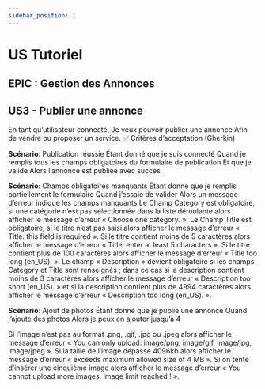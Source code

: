 ```yaml
---
sidebar_position: 1
---
```


# US Tutoriel

## EPIC : Gestion des Annonces

## US3 - Publier une annonce

En tant qu’utilisateur connecté,
Je veux pouvoir publier une annonce
Afin de vendre ou proposer un service.
✅ Critères d’acceptation (Gherkin)

**Scénario**: Publication réussie
  Étant donné que je suis connecté
  Quand je remplis tous les champs obligatoires du formulaire de publication
  Et que je valide
  Alors l’annonce est publiée avec succès

**Scénario**: Champs obligatoires manquants
  Étant donné que je remplis partiellement le formulaire
  Quand j’essaie de valider
  Alors un message d’erreur indique les champs manquants
Le Champ Category est obligatoire, si une catégorie n’est pas sélectionnée dans la liste déroulante alors afficher le message d’erreur « Choose one category. ».
Le Champ Title est obligatoire, si le titre n’est pas saisi alors afficher le message d’erreur « Title: this field is required ». Si le titre contient moins de 5 caractères alors afficher le message d’erreur « Title: enter at least 5 characters ». Si le titre contient plus de 100 caractères alors afficher le message d’erreur « Title too long (en_US). ».
Le champ « Description » devient obligatoire si les champs Category et Title sont renseignés ; dans ce cas si la description contient moins de 3 caractères alors afficher le message d’erreur « Description too short (en_US). » et si la description contient plus de 4994 caractères alors afficher le message d’erreur « Description too long (en_US). ». 

**Scénario**: Ajout de photos
  Étant donné que je publie une annonce
  Quand j’ajoute des photos
  Alors je peux en ajouter jusqu’à 4


Si l’image n’est pas au format .png, .gif, .jpg ou .jpeg alors afficher le message d’erreur « You can only upload: image/png, image/gif, image/jpg, image/jpeg ».
Si la taille de l’image dépasse 4096kb alors afficher le message d’erreur « exceeds maximum allowed size of 4 MB ».
Si on tente d’insérer une cinquième image alors afficher le message d’erreur « You cannot upload more images. Image limit reached ! ».

